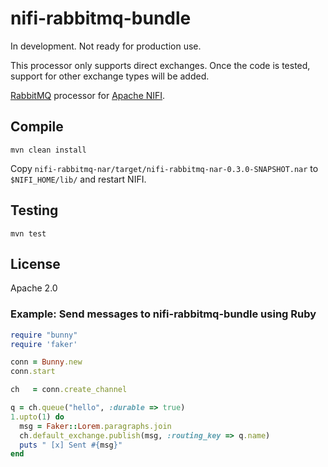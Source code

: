 # nifi-rabbitmq-bundle

In development.  Not ready for production use.

This processor only supports direct exchanges.  Once the code is tested, support for other exchange types will be added.

[RabbitMQ](https://www.rabbitmq.com) processor for [Apache NIFI](https://nifi.apache.org).

## Compile

`mvn clean install`

Copy `nifi-rabbitmq-nar/target/nifi-rabbitmq-nar-0.3.0-SNAPSHOT.nar` to `$NIFI_HOME/lib/` and restart NIFI.

## Testing

`mvn test`

## License

Apache 2.0

### Example: Send messages to nifi-rabbitmq-bundle using Ruby

```ruby
require "bunny"
require 'faker'

conn = Bunny.new
conn.start

ch   = conn.create_channel

q = ch.queue("hello", :durable => true)
1.upto(1) do
  msg = Faker::Lorem.paragraphs.join
  ch.default_exchange.publish(msg, :routing_key => q.name)
  puts " [x] Sent #{msg}"
end
```
